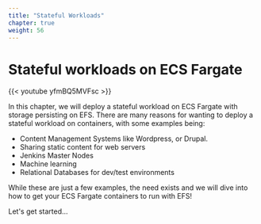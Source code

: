 ```yaml
---
title: "Stateful Workloads"
chapter: true
weight: 56
---
```


# Stateful workloads on ECS Fargate

{{< youtube yfmBQ5MVFsc >}}

In this chapter, we will deploy a stateful workload on ECS Fargate with storage persisting on EFS. There are many reasons for wanting to deploy a stateful workload on containers, with some examples being: 

- Content Management Systems like Wordpress, or Drupal.
- Sharing static content for web servers
- Jenkins Master Nodes
- Machine learning
- Relational Databases for dev/test environments

While these are just a few examples, the need exists and we will dive into how to get your ECS Fargate containers to run with EFS! 

Let's get started...
